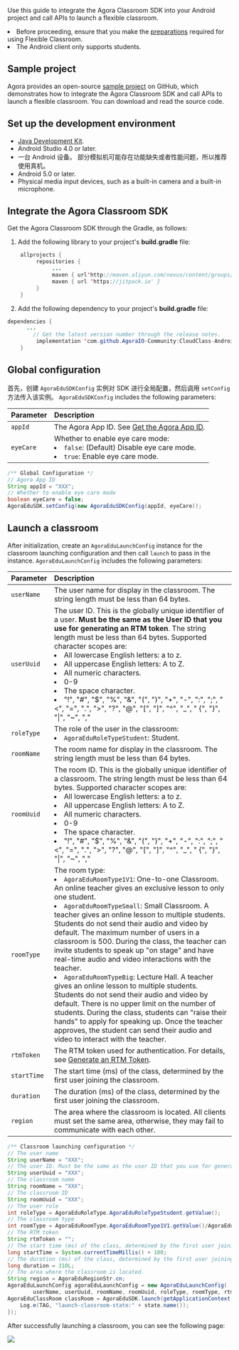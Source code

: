 Use this guide to integrate the Agora Classroom SDK into your Android project and call APIs to launch a flexible classroom.

<div class="alert note"><li>Before proceeding, ensure that you make the <a href="./agora_class_prep">preparations</a> required for using Flexible Classroom.<li>The Android client only supports students.</div>

## Sample project

Agora provides an open-source [sample project](https://github.com/AgoraIO-Community/CloudClass-Android) on GitHub, which demonstrates how to integrate the Agora Classroom SDK and call APIs to launch a flexible classroom. You can download and read the source code.

## Set up the development environment

- [Java Development Kit](https://www.oracle.com/java/technologies/javase-downloads.html).
- Android Studio 4.0 or later.
- 一台 Android 设备。 部分模拟机可能存在功能缺失或者性能问题，所以推荐使用真机。
- Android 5.0 or later.
- Physical media input devices, such as a built-in camera and a built-in microphone.

## Integrate the Agora Classroom SDK

Get the Agora Classroom SDK through the Gradle, as follows:

1. Add the following library to your project's **build.gradle** file:

```java
	allprojects {
		 repositories {
			  ...
			  maven { url'http://maven.aliyun.com/nexus/content/groups/public' }
			  maven { url 'https://jitpack.io' }
		 }
	}
```

2. Add the following dependency to your project's **build.gradle** file:

```java
dependencies {
      ...
		// Get the latest version number through the release notes.
		 implementation 'com.github.AgoraIO-Community:CloudClass-Android:v1.0.0'
	}
```


## Global configuration

首先，创建 `AgoraEduSDKConfig` 实例对 SDK 进行全局配置，然后调用 `setConfig` 方法传入该实例。 `AgoraEduSDKConfig` includes the following parameters:

| Parameter | Description |
| :-------- | :----------------------------------------------------------- |
| `appId` | The Agora App ID. See [Get the Agora App ID](./agora_class_prep#step1). |
| `eyeCare` | Whether to enable eye care mode:<li>`false`: (Default) Disable eye care mode.<li>`true`: Enable eye care mode. |

```java
/** Global Configuration */
// Agora App ID
String appId = "XXX";
// Whether to enable eye care mode
boolean eyeCare = false;
AgoraEduSDK.setConfig(new AgoraEduSDKConfig(appId, eyeCare));
```

## Launch a classroom

After initialization, create an `AgoraEduLaunchConfig` instance for the classroom launching configuration and then call `launch` to pass in the instance. `AgoraEduLaunchConfig` includes the following parameters:

| Parameter | Description |
| :---------- | :----------------------------------------------------------- |
| `userName` | The user name for display in the classroom. The string length must be less than 64 bytes. |
| `userUuid` | The user ID. This is the globally unique identifier of a user. **Must be the same as the User ID that you use for generating an RTM token**. The string length must be less than 64 bytes. Supported character scopes are:<li>All lowercase English letters: a to z.<li>All uppercase English letters: A to Z.<li>All numeric characters.<li>0-9<li>The space character.<li>"!", "#", "$", "%", "&", "(", ")", "+", "-", ":", ";", "<", "=", ".", ">", "?", "@", "[", "]", "^", "_", " {", "}", "\|", "~", "," |
| `roleType` | The role of the user in the classroom:<li>`AgoraEduRoleTypeStudent`: Student. |
| `roomName` | The room name for display in the classroom. The string length must be less than 64 bytes. |
| `roomUuid` | The room ID. This is the globally unique identifier of a classroom. The string length must be less than 64 bytes. Supported character scopes are:<li>All lowercase English letters: a to z.<li>All uppercase English letters: A to Z.<li>All numeric characters.<li>0-9<li>The space character.<li>"!", "#", "$", "%", "&", "(", ")", "+", "-", ":", ";", "<", "=", ".", ">", "?", "@", "[", "]", "^", "_", " {", "}", "\|", "~", "," |
| `roomType` | The room type:<li>`AgoraEduRoomType1V1`: One-to-one Classroom. An online teacher gives an exclusive lesson to only one student.<li>`AgoraEduRoomTypeSmall`: Small Classroom. A teacher gives an online lesson to multiple students. Students do not send their audio and video by default. The maximum number of users in a classroom is 500. During the class, the teacher can invite students to speak up "on stage" and have real-time audio and video interactions with the teacher.<li>`AgoraEduRoomTypeBig`: Lecture Hall. A teacher gives an online lesson to multiple students. Students do not send their audio and video by default. There is no upper limit on the number of students. During the class, students can "raise their hands" to apply for speaking up. Once the teacher approves, the student can send their audio and video to interact with the teacher. |
| `rtmToken` | The RTM token used for authentication. For details, see [Generate an RTM Token](./agora_class_prep#step5). |
| `startTime` | The start time (ms) of the class, determined by the first user joining the classroom. |
| `duration` | The duration (ms) of the class, determined by the first user joining the classroom. |
| `region` | The area where the classroom is located. All clients must set the same area, otherwise, they may fail to communicate with each other. |

```java
/** Classroom launching configuration */
// The user name
String userName = "XXX";
// The user ID. Must be the same as the user ID that you use for generating an RTM token.
String userUuid = "XXX";
// The classroom name
String roomName = "XXX";
// The classroom ID
String roomUuid = "XXX";
// The user role
int roleType = AgoraEduRoleType.AgoraEduRoleTypeStudent.getValue();
// The classroom type
int roomType = AgoraEduRoomType.AgoraEduRoomType1V1.getValue()/AgoraEduRoomType.AgoraEduRoomTypeSmall.getValue()/AgoraEduRoomType.AgoraEduRoomTypeBig.getValue();
// The RTM token
String rtmToken = "";
// The start time (ms) of the class, determined by the first user joining the classroom.
long startTime = System.currentTimeMillis() + 100;
// The duration (ms) of the class, determined by the first user joining the classroom.
long duration = 310L;
// The area where the classroom is located. 
String region = AgoraEduRegionStr.cn;
AgoraEduLaunchConfig agoraEduLaunchConfig = new AgoraEduLaunchConfig(
        userName, userUuid, roomName, roomUuid, roleType, roomType, rtmToken, startTime, duration, region);
AgoraEduClassRoom classRoom = AgoraEduSDK.launch(getApplicationContext(), agoraEduLaunchConfig, (state) -> {
    Log.e(TAG, "launch-classroom-state:" + state.name());
});
```

After successfully launching a classroom, you can see the following page:

![](https://web-cdn.agora.io/docs-files/1619164553801)